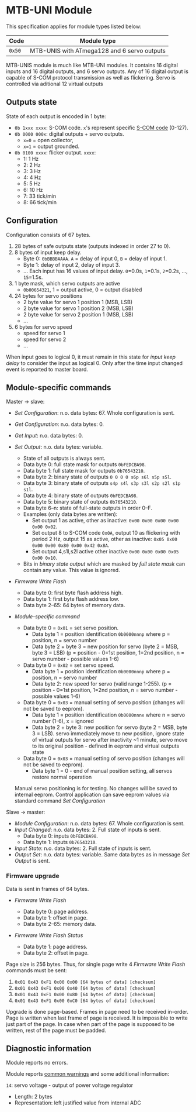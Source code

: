 MTB-UNI Module
==============

This specification applies for module types listed below:

| Code   | Module type                                     |
|--------|-------------------------------------------------|
| `0x50` | MTB-UNIS with ATmega128 and 6 servo outputs     |

MTB-UNIS module is much like MTB-UNI modules. It contains 16 digital inputs and
16 digital outputs, and 6 servo outputs. Any of 16 digital output is capable of S-COM protocol
transmission as well as flickering. Servo is controlled via aditional 12 virtual outputs

## Outputs state

State of each output is encoded in 1 byte:

* `0b 1xxx xxxx`: S-COM code. `x`'s represent specific [S-COM
  code](https://www.mtb-model.com/elektro/s-com.htm) (0-127).
* `0b 0000 000x`: digital outputs + servo outputs.
   - `x=0` = open collector,
   - `x=1` = output grounded.
* `0b 0100 xxxx`: flicker output. `xxxx`:
   - 1: 1 Hz
   - 2: 2 Hz
   - 3: 3 Hz
   - 4: 4 Hz
   - 5: 5 Hz
   - 6: 10 Hz
   - 7: 33 tick/min
   - 8: 66 tick/min

## Configuration

Configuration consists of 67 bytes. 

1. 28 bytes of safe outputs state (outputs indexed in order 27 to 0).
2. 8 bytes of input keep delay.
   - Byte 0: `0bBBBBAAAA`. `A` = delay of input 0, `B` = delay of input 1.
   - Byte 1: delay of input 2, delay of input 3.
   - ...
   Each input has 16 values of input delay. `0`=0.0s, `1`=0.1s, `2`=0.2s, ...,
   `15`=1.5s.
3. 1 byte mask, which servo outputs are active
   - `0b00654321`, 1 = output active, 0 = output disabled
4. 24 bytes for servo positions
   - 2 byte value for servo 1 position 1 (MSB, LSB)
   - 2 byte value for servo 1 position 2 (MSB, LSB)
   - 2 byte value for servo 2 position 1 (MSB, LSB)
   - ...
5. 6 bytes for servo speed
   - speed for servo 1
   - speed for servo 2
   - ...
   
When input goes to logical 0, it must remain in this state for *input keep
delay* to consider the input as logical 0. Only after the time input changed
event is reported to master board.

## Module-specific commands

Master → slave:

* *Set Configuration*: n.o. data bytes: 67. Whole configuration is sent.
* *Get Configuration*: n.o. data bytes: 0.
* *Get Input*: n.o. data bytes: 0.
* *Set Output*: n.o. data bytes: variable.
  - State of all outputs is always sent.
  - Data byte 0: full state mask for outputs `0bFEDCBA98`.
  - Data byte 1: full state mask for outputs `0b76543210`.
  - Data byte 2: binary state of outputs `0 0 0 0 s6p s6l s5p s5l`.
  - Data byte 3: binary state of outputs `s4p s4l s3p s3l s2p s2l s1p s1l`.
  - Data byte 4: binary state of outputs `0bFEDCBA98`.
  - Data byte 5: binary state of outputs `0b76543210`.
  - Data byte 6–n: state of full-state outputs in order 0–F.
  - Examples (only data bytes are written):
    - Set output 1 as active, other as inactive: `0x00 0x00 0x00 0x00 0x00 0x02`.
    - Set output 8 to S-COM code `0x0A`, output 10 as flickering with period
      2 Hz, output 15 as active, other as inactive:
      `0x05 0x00 0x00 0x00 0x80 0x00 0x42 0x8A`.
    - Set output 4,s1l,s2l active other inactive
      `0x00 0x00 0x00 0x05 0x00 0x10`.
  - Bits in *binary state output* which are masked by *full state mask* can
    contain any value. This value is ignored.
* *Firmware Write Flash*
  - Data byte 0: first byte flash address high.
  - Data byte 1: first byte flash address low.
  - Data byte 2–65: 64 bytes of memory data.
* *Module-specific command*
  - Data byte 0 = `0x01` = set servo position.
    - Data byte 1 = position identification `0b0000nnnp` where p = position, n = servo number
    - Data byte 2 + byte 3 = new position for servo (byte 2 = MSB, byte 3 = LSB)
    (p = position  - 0=1st position, 1=2nd position, n = servo number - possible values 1-6)
  - Data byte 0 = `0x02` = set servo speed.
    - Data byte 1 = position identification `0b0000nnnp` where p = position, n = servo number
    - Data byte 2: new speed for servo (valid range 1-255).
    (p = position  - 0=1st position, 1=2nd position, n = servo number - possible values 1-6)
  - Data byte 0 = `0x03` = manual setting of servo position (changes will not be saved to eeprom).
    - Data byte 1 = position identification `0b0000nnnx` where n = servo number (1-6), x = ignored
    - Data byte 2 + byte 3: new position for servo (byte 2 = MSB, byte 3 = LSB).
    servo immediately move to new position, ignore state of virtual outputs for servo
    after inactivity ~1 minute, servo move to its original position - defined in eeprom and virtual outputs state
  - Data byte 0 = `0x03` = manual setting of servo position (changes will not be saved to eeprom).
    - Data byte 1 = 0 - end of manual position setting, all servos restore normal operation
  
  Manual servo positioning is for testing. No changes will be saved to internal eeprom.
  Control application can save eeprom values via standard command *Set Configuration*  

Slave → master:

* *Module Configuration*: n.o. data bytes: 67. Whole configuration is sent.
* *Input Changed*: n.o. data bytes: 2. Full state of inputs is sent.
  - Data byte 0: inputs `0bFEDCBA98`.
  - Data byte 1: inputs `0b76543210`.
* *Input State*: n.o. data bytes: 2. Full state of inputs is sent.
* *Output Set*: n.o. data bytes: variable. Same data bytes as in message *Set
  Output* is sent.

### Firmware upgrade

Data is sent in frames of 64 bytes.

* *Firmware Write Flash*
  - Data byte 0: page address.
  - Data byte 1: offset in page.
  - Data byte 2–65: memory data.

* *Firmware Write Flash Status*
  - Data byte 1: page address.
  - Data byte 2: offset in page.

Page size is 256 bytes.
Thus, for single page write 4 *Firmware Write Flash* commands must be
sent:

 1. `0x01 0x43 0xF1 0x00 0x00 [64 bytes of data] [checksum]`
 2. `0x01 0x43 0xF1 0x00 0x40 [64 bytes of data] [checksum]`
 3. `0x01 0x43 0xF1 0x00 0x80 [64 bytes of data] [checksum]`
 4. `0x01 0x43 0xF1 0x00 0xC0 [64 bytes of data] [checksum]`

Upgrade is done page-based. Frames in page need to be received in-order.
Page is written when last frame of page is received. It is impossible to write
just part of the page. In case when part of the page is supposed to be written,
rest of the page must be padded.

## Diagnostic information

Module reports no errors.

Module reports [common warnings](../diag.md) and some additional information:

`14`: servo voltage - output of power voltage regulator
 * Length: 2 bytes
 * Representation: left justified value from internal ADC
